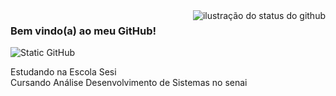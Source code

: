 <img align='right' src="https://github-readme-stats.vercel.app/api?username=AliceEingMayer&show_icons=true&title_color=a28af9&text_color=af552e&icon_color=9400d3&bg_color=f8efd4&cache_seconds=2300" alt="ilustração do status do github">

### Bem vindo(a) ao meu GitHub!
 
<img src="https://img.shields.io/static/v1?label=Overview&message=AliceEingMayer&color=a28af9&style=for-the-badge&logo=GitHub" alt="Static GitHub">

<p>Estudando na Escola Sesi<br/> Cursando Análise Desenvolvimento de Sistemas no senai</p>
